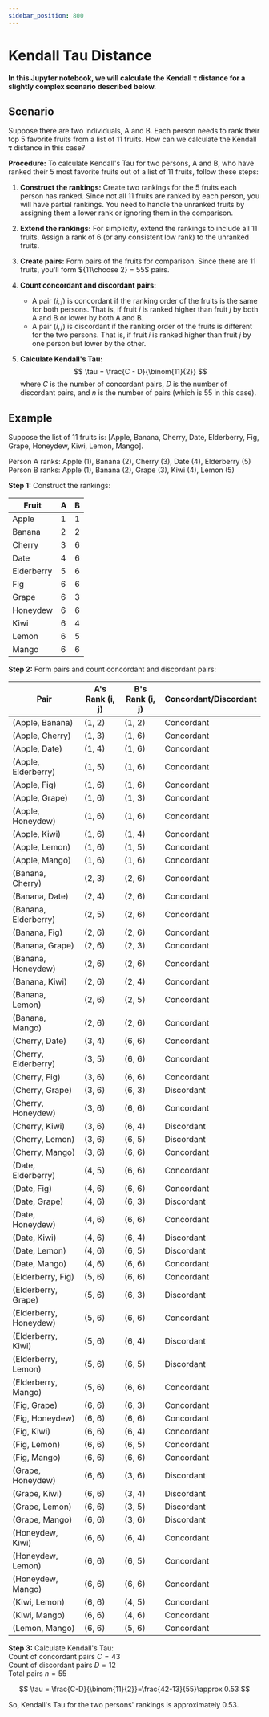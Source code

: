 ```yaml
---
sidebar_position: 800
---
```

# Kendall Tau Distance

**In this Jupyter notebook, we will calculate the Kendall $\boldsymbol{\tau}$ distance for a slightly complex scenario described below.**

## Scenario
Suppose there are two individuals, A and B. Each person needs to rank their top 5 favorite fruits from a list of 11 fruits. How can we calculate the Kendall $\boldsymbol{\tau}$ distance in this case?

**Procedure:** To calculate Kendall's Tau for two persons, A and B, who have ranked their 5 most favorite fruits out of a list of 11 fruits, follow these steps:

1. **Construct the rankings:** Create two rankings for the 5 fruits each person has ranked. Since not all 11 fruits are ranked by each person, you will have partial rankings. You need to handle the unranked fruits by assigning them a lower rank or ignoring them in the comparison.

2. **Extend the rankings:** For simplicity, extend the rankings to include all 11 fruits. Assign a rank of 6 (or any consistent low rank) to the unranked fruits.

3. **Create pairs:** Form pairs of the fruits for comparison. Since there are 11 fruits, you'll form ${11\choose 2} = 55$ pairs.

4. **Count concordant and discordant pairs:**   
   * A pair $(i,j)$ is concordant if the ranking order of the fruits is the same for both persons. That is, if fruit $i$ is ranked higher than fruit $j$ by both A and B or lower by both A and B.
   * A pair $(i,j)$ is discordant if the ranking order of the fruits is different for the two persons. That is, if fruit $i$ is ranked higher than fruit $j$ by one person but lower by the other.

5. **Calculate Kendall's Tau:**
$$
\tau = \frac{C - D}{\binom{11}{2}}
$$
where $C$ is the number of concordant pairs, $D$ is the number of discordant pairs, and $n$ is the number of pairs (which is 55 in this case).

## Example

Suppose the list of 11 fruits is: [Apple, Banana, Cherry, Date, Elderberry, Fig, Grape, Honeydew, Kiwi, Lemon, Mango].

Person A ranks: Apple (1), Banana (2), Cherry (3), Date (4), Elderberry (5)  
Person B ranks: Apple (1), Banana (2), Grape (3), Kiwi (4), Lemon (5)

**Step 1:** Construct the rankings:

| Fruit       | A | B |
|-------------|---|---|
| Apple       | 1 | 1 |
| Banana      | 2 | 2 |
| Cherry      | 3 | 6 |
| Date        | 4 | 6 |
| Elderberry  | 5 | 6 |
| Fig         | 6 | 6 |
| Grape       | 6 | 3 |
| Honeydew    | 6 | 6 |
| Kiwi        | 6 | 4 |
| Lemon       | 6 | 5 |
| Mango       | 6 | 6 |

**Step 2:** Form pairs and count concordant and discordant pairs:

| Pair                  | A's Rank (i, j) | B's Rank (i, j) | Concordant/Discordant |
|-----------------------|------------------|------------------|------------------------|
| (Apple, Banana)       | (1, 2)           | (1, 2)           | Concordant             |
| (Apple, Cherry)       | (1, 3)           | (1, 6)           | Concordant             |
| (Apple, Date)         | (1, 4)           | (1, 6)           | Concordant             |
| (Apple, Elderberry)   | (1, 5)           | (1, 6)           | Concordant             |
| (Apple, Fig)          | (1, 6)           | (1, 6)           | Concordant             |
| (Apple, Grape)        | (1, 6)           | (1, 3)           | Concordant             |
| (Apple, Honeydew)     | (1, 6)           | (1, 6)           | Concordant             |
| (Apple, Kiwi)         | (1, 6)           | (1, 4)           | Concordant             |
| (Apple, Lemon)        | (1, 6)           | (1, 5)           | Concordant             |
| (Apple, Mango)        | (1, 6)           | (1, 6)           | Concordant             |
| (Banana, Cherry)      | (2, 3)           | (2, 6)           | Concordant             |
| (Banana, Date)        | (2, 4)           | (2, 6)           | Concordant             |
| (Banana, Elderberry)  | (2, 5)          | (2, 6)           | Concordant             |
| (Banana, Fig)         | (2, 6)           | (2, 6)           | Concordant             |
| (Banana, Grape)       | (2, 6)           | (2, 3)           | Concordant             |
| (Banana, Honeydew)    | (2, 6)           | (2, 6)           | Concordant             |
| (Banana, Kiwi)        | (2, 6)           | (2, 4)           | Concordant             |
| (Banana, Lemon)       | (2, 6)           | (2, 5)           | Concordant             |
| (Banana, Mango)       | (2, 6)           | (2, 6)           | Concordant             |
| (Cherry, Date)        | (3, 4)           | (6, 6)           | Concordant             |
| (Cherry, Elderberry)  | (3, 5)          | (6, 6)           | Concordant             |
| (Cherry, Fig)         | (3, 6)           | (6, 6)           | Concordant             |
| (Cherry, Grape)       | (3, 6)           | (6, 3)           | Discordant             |
| (Cherry, Honeydew)    | (3, 6)           | (6, 6)           | Concordant             |
| (Cherry, Kiwi)        | (3, 6)           | (6, 4)           | Discordant             |
| (Cherry, Lemon)       | (3, 6)           | (6, 5)           | Discordant             |
| (Cherry, Mango)       | (3, 6)           | (6, 6)           | Concordant             |
| (Date, Elderberry)    | (4, 5)           | (6, 6)           | Concordant             |
| (Date, Fig)           | (4, 6)           | (6, 6)           | Concordant             |
| (Date, Grape)         | (4, 6)           | (6, 3)           | Discordant             |
| (Date, Honeydew)      | (4, 6)           | (6, 6)           | Concordant             |
| (Date, Kiwi)          | (4, 6)           | (6, 4)           | Discordant             |
| (Date, Lemon)         | (4, 6)           | (6, 5)           | Discordant             |
| (Date, Mango)         | (4, 6)           | (6, 6)           | Concordant             |
| (Elderberry, Fig)     | (5, 6)           | (6, 6)           | Concordant             |
| (Elderberry, Grape)   | (5, 6)           | (6, 3)           | Discordant             |
| (Elderberry, Honeydew)| (5, 6)        | (6, 6)           | Concordant             |
| (Elderberry, Kiwi)    | (5, 6)           | (6, 4)           | Discordant             |
| (Elderberry, Lemon)   | (5, 6)           | (6, 5)           | Discordant             |
| (Elderberry, Mango)   | (5, 6)           | (6, 6)           | Concordant             |
| (Fig, Grape)          | (6, 6)           | (6, 3)           | Concordant             |
| (Fig, Honeydew)       | (6, 6)           | (6, 6)           | Concordant             |
| (Fig, Kiwi)           | (6, 6)           | (6, 4)           | Concordant             |
| (Fig, Lemon)          | (6, 6)           | (6, 5)           | Concordant             |
| (Fig, Mango)          | (6, 6)           | (6, 6)           | Concordant             |
| (Grape, Honeydew)     | (6, 6)           | (3, 6)           | Discordant             |
| (Grape, Kiwi)         | (6, 6)           | (3, 4)           | Discordant             |
| (Grape, Lemon)        | (6, 6)           | (3, 5)           | Discordant             |
| (Grape, Mango)        | (6, 6)           | (3, 6)           | Discordant             |
| (Honeydew, Kiwi)      | (6, 6)           | (6, 4)           | Concordant             |
| (Honeydew, Lemon)     | (6, 6)           | (6, 5)           | Concordant             |
| (Honeydew, Mango)     | (6, 6)           | (6, 6)           | Concordant             |
| (Kiwi, Lemon)         | (6, 6)           | (4, 5)           | Concordant             |
| (Kiwi, Mango)         | (6, 6)           | (4, 6)           | Concordant             |
| (Lemon, Mango)        | (6, 6)           | (5, 6)           | Concordant             |

**Step 3:** Calculate Kendall's Tau:  
Count of concordant pairs $C=43$  
Count of discordant pairs $D=12$  
Total pairs $n=55$

$$
\tau = \frac{C-D}{\binom{11}{2}}=\frac{42-13}{55}\approx 0.53
$$

So, Kendall's Tau for the two persons' rankings is approximately $0.53$.